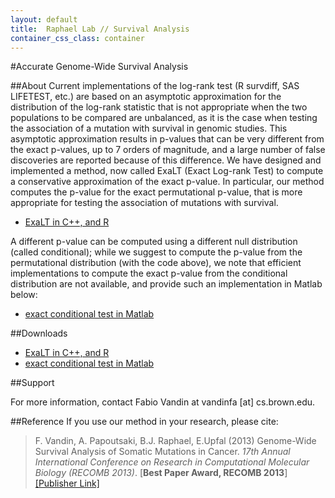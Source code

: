 ```yaml
---
layout: default
title:  Raphael Lab // Survival Analysis
container_css_class: container
---
```


#Accurate Genome-Wide Survival Analysis

##About
Current implementations of the log-rank test (R survdiff, SAS LIFETEST, etc.) are based on an asymptotic approximation for the distribution of the log-rank statistic that is not appropriate when the two populations to be compared are unbalanced, as it is the case when testing the association of a mutation with survival in genomic studies. This asymptotic approximation results in p-values that can be very different from the exact p-values, up to 7 orders of magnitude, and a large number of false discoveries are reported because of this difference. We have designed and implemented a method, now called ExaLT (Exact Log-rank Test) to compute a conservative approximation of the exact p-value. In particular, our method computes the p-value for the exact permutational p-value, that is more appropriate for testing the association of mutations with survival.

* [ExaLT in C++, and R](http://compbio-research.cs.brown.edu/projects/exactlogrank/ExaLT.zip)

A different p-value can be computed using a different null distribution (called conditional); while we suggest to compute the p-value from the permutational distribution (with the code above), we note that efficient implementations to compute the exact p-value from the conditional distribution are not available, and provide such an implementation in Matlab below:

* [exact conditional test in Matlab](http://compbio-research.cs.brown.edu/projects/exactlogrank/exact_conditional.zip)

<a name="download"></a>
##Downloads
* [ExaLT in C++, and R](http://compbio-research.cs.brown.edu/projects/exactlogrank/ExaLT.zip)
* [exact conditional test in Matlab](http://compbio-research.cs.brown.edu/projects/exactlogrank/exact_conditional.zip)

##Support

For more information, contact Fabio Vandin at vandinfa [at] cs.brown.edu. 

<a name="reference"></a>
##Reference
If you use our method in your research, please cite: 

>F. Vandin, A. Papoutsaki, B.J. Raphael, E.Upfal (2013) Genome-Wide Survival Analysis of Somatic Mutations in Cancer.
>*17th Annual International Conference on Research in Computational Molecular Biology (RECOMB 2013)*. [**Best Paper Award, RECOMB 2013**]
>[[Publisher Link]](http://link.springer.com/chapter/10.1007%2F978-3-642-37195-0_26)
